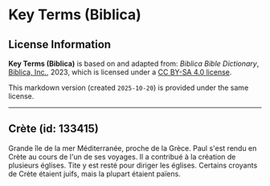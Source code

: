 # Key Terms (Biblica)

## License Information

**Key Terms (Biblica)** is based on and adapted from: _Biblica Bible Dictionary_, [Biblica, Inc.](https://www.biblica.com/), 2023, which is licensed under a [CC BY-SA 4.0 license](https://creativecommons.org/licenses/by-sa/4.0/legalcode.en).

This markdown version (created `2025-10-20`) is provided under the same license.



--------------------------------

## Crète (id: 133415)

Grande île de la mer Méditerranée, proche de la Grèce. Paul s'est rendu en Crète au cours de l'un de ses voyages. Il a contribué à la création de plusieurs églises. Tite y est resté pour diriger les églises. Certains croyants de Crète étaient juifs, mais la plupart étaient païens.


